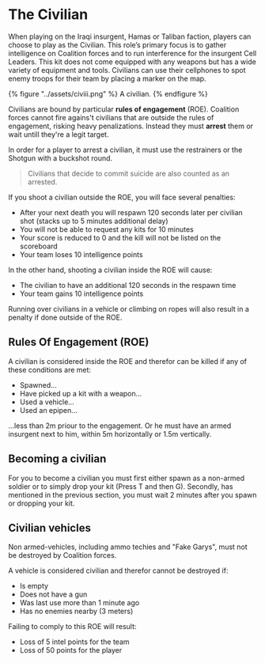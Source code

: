 
# The Civilian

When playing on the Iraqi insurgent, Hamas or Taliban faction, players can choose to play as the Civilian. This role’s primary focus is to gather intelligence on Coalition forces and to run interference for the insurgent Cell Leaders. This kit does not come equipped with any weapons but has a wide variety of equipment and tools. Civilians can use their cellphones to spot enemy troops for their team by placing a marker on the map.

{% figure "../assets/civiii.png" %}
A civilian.
{% endfigure %}

Civilians are bound by particular **rules of engagement** \(ROE\). Coalition forces cannot fire agains't civilians that are outside the rules of engagement, risking heavy penalizations. Instead they must **arrest** them or wait untill they're a legit target.

In order for a player to arrest a civilian, it must use the restrainers or the Shotgun with a buckshot round.

> Civilians that decide to commit suicide are also counted as an arrested.

If you shoot a civilian outside the ROE, you will face several penalties:

* After your next death you will respawn 120 seconds later per civilian shot \(stacks up to 5 minutes additional delay\)
* You will not be able to request any kits for 10 minutes
* Your score is reduced to 0 and the kill will not be listed on the scoreboard
* Your team loses 10 intelligence points

In the other hand, shooting a civilian inside the ROE will cause:

* The civilian to have an additional 120 seconds in the respawn time
* Your team gains 10 intelligence points

Running over civilians in a vehicle or climbing on ropes will also result in a penalty if done outside of the ROE.

## Rules Of Engagement \(ROE\)

A civilian is considered inside the ROE and therefor can be killed if any of these conditions are met:

* Spawned...
* Have picked up a kit with a weapon...
* Used a vehicle...
* Used an epipen...

...less than 2m priour to the engagement. Or he must have an armed insurgent next to him, within 5m horizontally or 1.5m vertically.

## Becoming a civilian

For you to become a civilian you must first either spawn as a non-armed soldier or to simply drop your kit \(Press T and then G\). Secondly, has mentioned in the previous section, you must wait 2 minutes after you spawn or dropping your kit.

## Civilian vehicles

Non armed-vehicles, including ammo techies and "Fake Garys", must not be destroyed by Coalition forces.

A vehicle is considered civilian and therefor cannot be destroyed if:

* Is empty
* Does not have a gun
* Was last use more than 1 minute ago
* Has no enemies nearby \(3 meters\)

Failing to comply to this ROE will result:

* Loss of 5 intel points for the team
* Loss of 50 points for the player

